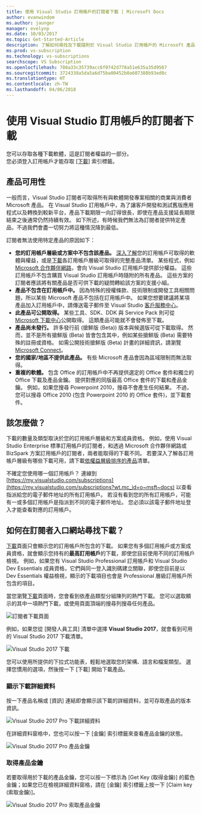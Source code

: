 ```yaml
---
title: 使用 Visual Studio 訂用帳戶的訂閱者下載 | Microsoft Docs
author: evanwindom
ms.author: jaunger
manager: evelynp
ms.date: 10/03/2017
ms.topic: Get-Started-Article
description: 了解如何尋找及下載隨附於 Visual Studio 訂用帳戶的 Microsoft 產品。
ms.prod: vs-subscription
ms.technology: vs-subscriptions
searchscope: VS Subscription
ms.openlocfilehash: 708a33c35739acc6f0742d778a51e635a35d9567
ms.sourcegitcommit: 3724338a5da5a6d75ba00452b0a607388b93ed0c
ms.translationtype: HT
ms.contentlocale: zh-TW
ms.lasthandoff: 04/06/2018
---
```

# <a name="using-subscriber-downloads-in-visual-studio-subscriptions"></a>使用 Visual Studio 訂用帳戶的訂閱者下載
您可以存取各種下載軟體，這是訂閱者權益的一部分。  
您必須登入訂用帳戶才能存取 [[下載]](https://my.visualstudio.com/downloads?wt.mc_id=o~msft~docs) 索引標籤。 

## <a name="product-availability"></a>產品可用性
一般而言，Visual Studio 訂閱者可取得所有與軟體開發專案相關的商業與消費者 Microsoft 產品。 在 Visual Studio 訂用帳戶中，為了讓客戶開發和測試舊版應用程式以及轉換到較新平台，產品下載期限一向訂得很長，即使在產品支援延長期限結束之後通常仍然持續有效。 如下所述，有時候我們無法為訂閱者提供特定產品，不過我們會盡一切努力將這種情況降到最低。

訂閱者無法使用特定產品的原因如下：

- **您的訂用帳戶層級或方案中不包含該產品。** [深入了解](https://www.visualstudio.com/vs/pricing/)您的訂用帳戶可取得的軟體與權益，或是[下載](https://download.microsoft.com/download/1/5/4/15454442-CF17-47B9-A65D-DF84EF88511B/Products_by_Benefit_Level.xlsx_)各訂用帳戶層級可取得的完整產品清單。 某些程式，例如 [Microsoft 合作夥伴網路](https://partner.microsoft.com/)，會向 Visual Studio 訂用帳戶提供部分權益。  這些訂用帳戶不包含購買 Visual Studio 訂用帳戶時隨附的所有產品。 這些方案的訂閱者應該將有關產品是否可供下載的疑問轉給該方案的支援小組。
- **產品不包含在訂用帳戶中。** 因為特殊的授權條款、技術限制或開發工具相關問題，所以某些 Microsoft 產品不包括在訂用帳戶中。 如果您想要建議將某項產品加入訂用帳戶中，請傳送電子郵件至 Visual Studio [客戶服務中心](https://www.visualstudio.com/subscriptions/support/)。
- **此產品可公開取得。** 某些工具、SDK、DDK 與 Service Pack 則可從 [Microsoft 下載中心](https://www.microsoft.com/download)公開取得。 這類產品可能就不會發佈至下載。
- **產品尚未發行。**  許多發行前 (搶鮮版 (Beta)) 版本與候選版可從下載取得。 然而，並不是所有搶鮮版 (Beta) 皆會包含其中，例如某些搶鮮版 (Beta) 需要特殊的註冊或資格。 如需公開技術搶鮮版 (Beta) 計畫的詳細資訊，請瀏覽 [Microsoft Connect](http://connect.microsoft.com/)。
- **您的國家/地區不提供此產品。** 有些 Microsoft 產品會因為區域限制而無法取得。
- **重複的軟體。** 包含 Office 的訂用帳戶中不再提供選定的 Office 套件和獨立的 Office 下載及產品金鑰。 提供對應的同版最高 Office 套件的下載和產品金鑰。  例如，如果您搜尋 Powerpoint 2010，搜尋不會產生任何結果。  不過，您可以搜尋 Office 2010 (包含 Powerpoint 2010 的 Office 套件)，並下載套件。  

## <a name="what-do-i-get"></a>該怎麼做？
下載的數量及類型取決於您的訂用帳戶層級和方案成員資格。  例如，使用 Visual Studio Enterprise 標準訂用帳戶的訂閱者，和透過 Microsoft 合作夥伴網路或 BizSpark 方案訂用帳戶的訂閱者，兩者能取得的下載不同。  若要深入了解各訂用帳戶層級有哪些下載可用，請下載[依權益層級排序的產品](https://download.microsoft.com/download/1/5/4/15454442-CF17-47B9-A65D-DF84EF88511B/Products_by_Benefit_Level.xlsx)清單。

不確定您使用哪一個訂用帳戶？  連線到 [https://my.visualstudio.com/subscriptions](https://my.visualstudio.com/subscriptions?wt.mc_id=o~msft~docs) 以查看指派給您的電子郵件地址的所有訂用帳戶。 若沒有看到您的所有訂用帳戶，可能有一或多個訂用帳戶是指派到不同的電子郵件地址。  您必須以該電子郵件地址登入才能查看對應的訂用帳戶。 

## <a name="how-do-i-find-downloads-in-the-subscriber-portal"></a>如何在訂閱者入口網站尋找下載？ 
[下載](https://my.visualstudio.com/downloads/featured)頁面只會顯示您的訂用帳戶所包含的下載。  如果您有多個訂用帳戶或方案成員資格，就會顯示您持有的**最高訂用帳戶**的下載，即使您目前使用不同的訂用帳戶檢視。  例如，如果您有 Visual Studio Professional 訂用帳戶和 Visual Studio Dev Essentials 成員資格，它們與同一登入識別碼建立關聯，即使您目前是以 Dev Essentials 權益檢視，顯示的下載項目也會是 Professional 層級訂用帳戶所包含的項目。  

當您瀏覽[下載](https://my.visualstudio.com/downloads/featured?wt.mc_id=o~msft~docs)頁面時，您會看到依產品類型分組陳列的熱門下載。  您可以選取顯示的其中一項熱門下載，或使用頁面頂端的搜尋列搜尋任何產品。 

![訂閱者下載頁面](_img\subscriber-downloads\subscriber-downloads-resized.png)

例如，如果您從 [開發人員工具] 清單中選擇 **Visual Studio 2017**，就會看到可用的 Visual Studio 2017 下載清單。 

![Visual Studio 2017 下載](_img\subscriber-downloads\vs2017-new-UI.png)

您可以使用所提供的下拉式功能表，輕鬆地選取您的架構、語言和檔案類型。 選擇您慣用的選項，然後按一下 [下載] 開始下載產品。 

### <a name="displaying-download-details"></a>顯示下載詳細資料
按一下產品名稱或 [資訊] 連結即會顯示該下載的詳細資料，並可存取產品的版本資訊。  

![Visual Studio 2017 Pro 下載詳細資料](_img\subscriber-downloads\vs2017-pro-details.png) 

在詳細資料窗格中，您也可以按一下 [金鑰] 索引標籤來查看產品金鑰的狀態。 

![Visual Studio 2017 Pro 產品金鑰](_img\subscriber-downloads\vs2017-pro-keys.png) 

### <a name="obtaining-product-keys"></a>取得產品金鑰
若要取得用於下載的產品金鑰，您可以按一下標示為 [Get Key (取得金鑰)] 的藍色金鑰；如果您已在檢視詳細資料窗格，請在 [金鑰] 索引標籤上按一下 [Claim key (索取金鑰)]。  

![Visual Studio 2017 Pro 索取產品金鑰](_img\subscriber-downloads\vs2017-pro-claim-keys.png) 
